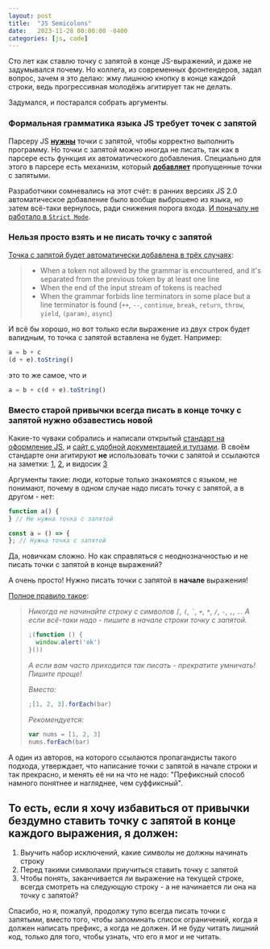 ```yaml
---
layout: post
title:  "JS Semicolons"
date:   2023-11-28 00:00:00 -0400
categories: [js, code]
---
```


Сто лет как ставлю точку с запятой в конце JS-выражений, и даже не задумывался почему. Но коллега, из современных фронтендеров, задал вопрос, зачем я это делаю: жму лишнюю кнопку в конце каждой строки, ведь прогрессивная молодёжь агитирует так не делать.

Задумался, и постарался собрать аргументы.

### Формальная грамматика языка JS требует точек с запятой

Парсеру JS [**нужны**](https://tc39.es/ecma262/#sec-automatic-semicolon-insertion) точки с запятой, чтобы корректно выполнить программу. Но точки с запятой можно иногда не писать, так как в парсере есть функция их автоматического добавления. Специально для этого в парсере есть механизм, который [**добавляет**](https://tc39.es/ecma262/#sec-examples-of-automatic-semicolon-insertion) пропущенные точки с запятыми. 

Разработчики сомневались на этот счёт: в ранних версиях JS 2.0 автоматическое добавление было вообще выброшено из языка, но затем всё-таки вернулось, ради снижения порога входа. [И поначалу не работало в `Strict Mode`](https://www-archive.mozilla.org/js/language/old-js2/js20/rationale/syntax).

### Нельзя просто взять и не писать точку с запятой

[Точка с запятой будет автоматически добавлена в трёх случаях](https://developer.mozilla.org/en-US/docs/Web/JavaScript/Reference/Lexical_grammar#automatic_semicolon_insertion): 
> - When a token not allowed by the grammar is encountered, and it's separated from the previous token by at least one line
> - When the end of the input stream of tokens is reached
> - When the grammar forbids line terminators in some place but a line terminator is found (`++`, `--`, `continue`, `break`, `return`, `throw`, `yield`, `(param)`, `async`)

И всё бы хорошо, но вот только если выражение из двух строк будет валидным, то точка с запятой вставлена не будет. Например:
```js
a = b + c
(d + e).toString()
```
это то же самое, что и
```js
a = b + c(d + e).toString()
```

### Вместо старой привычки всегда писать в конце точку с запятой нужно обзавестись новой

Какие-то чуваки собрались и написали открытый [стандарт на оформление JS](https://github.com/standard/standard), и [сайт с удобной документацией и тулзами](https://standardjs.com/). В своём стандарте они агитируют **не** использовать точки с запятой и ссылаются на заметки: [1](https://web.archive.org/web/20231029105819/https://blog.izs.me/2010/12/an-open-letter-to-javascript-leaders-regarding/), [2](https://web.archive.org/web/20201206065632/http://inimino.org/~inimino/blog/javascript_semicolons), и видосик [3](https://www.youtube.com/watch?v=gsfbh17Ax9I)

Аргументы такие: люди, которые только знакомятся с языком, не понимают, почему в одном случае надо писать точку с запятой, а в другом - нет:

```js
function a() {
} // Не нужна точка с запятой

const a = () => {
}; // Нужна точка с запятой
```

Да, новичкам сложно. Но как справляться с неоднозначностью и не писать точки с запятой в конце выражений?

А очень просто! Нужно писать точки с запятой в **начале** выражения!

[Полное правило такое](https://standardjs.com/rules.html#semicolons): 

> *Никогда не начинайте строку с символов `[`, `(`, `` ` ``, `+`, `*`, `/`, `-`, `,`, `.`. А если всё-таки надо - пишите в начале строки точку с запятой.*
> ```js
> ;(function () {
>   window.alert('ok')
> }())
> ```
> *А если вам часто приходится так писать - прекратите умничать! Пишите проще!*
>
> *Вместо:*
> ```js
> ;[1, 2, 3].forEach(bar)
> ```
> 
> *Рекомендуется:*
> ```js
> var nums = [1, 2, 3]
> nums.forEach(bar)
> ```

А один из авторов, на которого ссылаются пропагандисты такого подхода, утверждает, что написание точки с запятой в начале строки и так прекрасно, и менять её ни на что не надо: "Префиксный способ намного понятнее и нагляднее, чем суффиксный".

## То есть, если я хочу избавиться от привычки бездумно ставить точку с запятой в конце каждого выражения, я должен:
1. Выучить набор исключений, какие символы не должны начинать строку
2. Перед такими символами приучиться ставить точку с запятой
3. Чтобы понять, заканчивается ли выражение на текущей строке, всегда смотреть на следующую строку - а не начинается ли она на точку с запятой?

Спасибо, но я, пожалуй, продолжу тупо всегда писать точки с запятыми, вместо того, чтобы запоминать список ограничений, когда я должен написать префикс, а когда не должен. И не буду читать лишний код, только для того, чтобы узнать, что его я мог и не читать.
